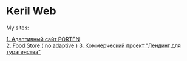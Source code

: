 # Keril Web
My sites:

[1. Адаптивный сайт PORTEN](https://kerildoter.github.io/PORTEN/ "PORTEN")  
[2. Food Store ( no adaptive )](https://kerildoter.github.io/foodstore/ "Food Store")
[3. Коммерческий проект "Лендинг для турагенства"](https://kerildoter.github.io/zakazTurism/ "Food Store")

